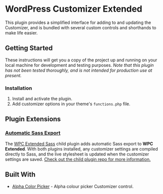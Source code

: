 # WordPress Customizer Extended

This plugin provides a simplified interface for adding to and updating the Customizer, and is bundled with several custom controls and shorthands to make life easier.

## Getting Started

These instructions will get you a copy of the project up and running on your local machine for development and testing purposes. *Note that this plugin has not been tested thoroughly, and is not intended for production use at present.*

### Installation

1. Install and activate the plugin.
2. Add customizer options in your theme's `functions.php` file.

## Plugin Extensions

### [Automatic Sass Export](https://github.com/jtmcgrath/wpc-extended-sass)

The [WPC Extended Sass](https://github.com/jtmcgrath/wpc-extended-sass) child plugin adds automatic Sass export to **WPC Extended**. With both plugins installed, any customizer settings are compiled directly to Sass, and the live stylesheet is updated when the customizer settings are saved. [Check out the child plugin repo for more information.](https://github.com/jtmcgrath/wpc-extended-sass)

## Built With

- [Alpha Color Picker](https://github.com/BraadMartin/components/tree/master/customizer/alpha-color-picker) - Alpha colour picker Customizer control.